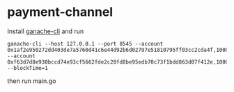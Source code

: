 # payment-channel

Install [ganache-cli](https://github.com/trufflesuite/ganache-cli) and run

```
ganache-cli --host 127.0.0.1 --port 8545 --account 0x1af2e950272dd403de7a5760d41c6e44d92b6d02797e51810795ff03cc2cda4f,100000000000000000000 --account 0xf63d7d8e930bccd74e93cf5662fde2c28fd8be95edb70c73f1bdd863d07f412e,100000000000000000000 --blockTime=1
```

then run main.go